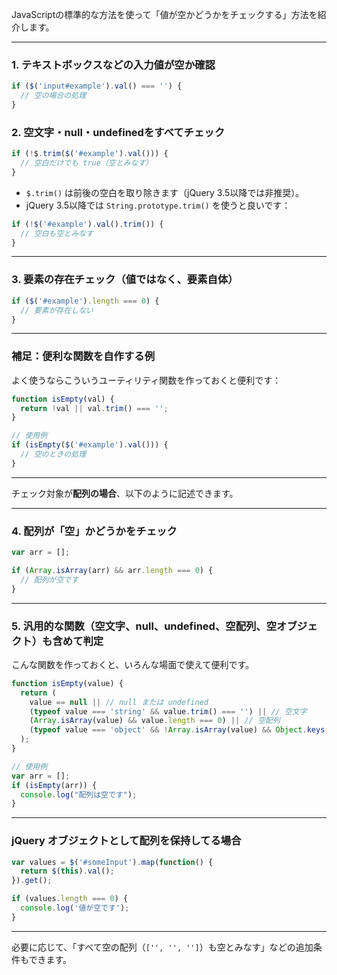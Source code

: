 JavaScriptの標準的な方法を使って「値が空かどうかをチェックする」方法を紹介します。

---

### 1. **テキストボックスなどの入力値が空か確認**
```javascript
if ($('input#example').val() === '') {
  // 空の場合の処理
}
```

### 2. **空文字・null・undefinedをすべてチェック**
```javascript
if (!$.trim($('#example').val())) {
  // 空白だけでも true（空とみなす）
}
```
- `$.trim()` は前後の空白を取り除きます（jQuery 3.5以降では非推奨）。
- jQuery 3.5以降では `String.prototype.trim()` を使うと良いです：
```javascript
if (!$('#example').val().trim()) {
  // 空白も空とみなす
}
```

---

### 3. **要素の存在チェック（値ではなく、要素自体）**
```javascript
if ($('#example').length === 0) {
  // 要素が存在しない
}
```

---

### 補足：便利な関数を自作する例
よく使うならこういうユーティリティ関数を作っておくと便利です：

```javascript
function isEmpty(val) {
  return !val || val.trim() === '';
}

// 使用例
if (isEmpty($('#example').val())) {
  // 空のときの処理
}
```

---

チェック対象が**配列の場合**、以下のように記述できます。

---

###  **4. 配列が「空」かどうかをチェック**

```javascript
var arr = [];

if (Array.isArray(arr) && arr.length === 0) {
  // 配列が空です
}
```

---

###  **5. 汎用的な関数（空文字、null、undefined、空配列、空オブジェクト）も含めて判定**

こんな関数を作っておくと、いろんな場面で使えて便利です。

```javascript
function isEmpty(value) {
  return (
    value == null || // null または undefined
    (typeof value === 'string' && value.trim() === '') || // 空文字
    (Array.isArray(value) && value.length === 0) || // 空配列
    (typeof value === 'object' && !Array.isArray(value) && Object.keys(value).length === 0) // 空オブジェクト
  );
}

// 使用例
var arr = [];
if (isEmpty(arr)) {
  console.log("配列は空です");
}
```

---

###  jQuery オブジェクトとして配列を保持してる場合

```javascript
var values = $('#someInput').map(function() {
  return $(this).val();
}).get();

if (values.length === 0) {
  console.log('値が空です');
}
```

---

必要に応じて、「すべて空の配列（`['', '', '']`）も空とみなす」などの追加条件もできます。

